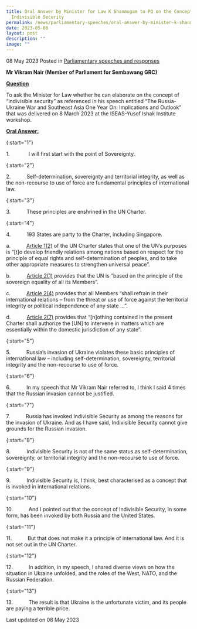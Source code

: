 ```yaml
---
title: Oral Answer by Minister for Law K Shanmugam to PQ on the Concept of
  Indivisible Security
permalink: /news/parliamentary-speeches/oral-answer-by-minister-k-shanmugam-to-pq-on-indivisible-security/
date: 2023-05-08
layout: post
description: ""
image: ""
---
```

08 May 2023 Posted in [Parliamentary speeches and responses](/news/parliamentary-speeches) 

**Mr Vikram Nair (Member of Parliament for Sembawang GRC)**

<b><u>Question</u></b>

To ask the Minister for Law whether he can elaborate on the concept of “indivisible security” as referenced in his speech entitled “The Russia-Ukraine War and Southeast Asia One Year On: Implications and Outlook” that was delivered on 8 March 2023 at the ISEAS-Yusof Ishak Institute workshop.

<b><u>Oral Answer:</u></b>

{:start="1"}

1.&nbsp;&nbsp;&nbsp;&nbsp;&nbsp;&nbsp;&nbsp;&nbsp;&nbsp;&nbsp;&nbsp;&nbsp; I will first start with the point of Sovereignty.

{:start="2"}

2.&nbsp;&nbsp;&nbsp;&nbsp;&nbsp;&nbsp;&nbsp;&nbsp;&nbsp;&nbsp; Self-determination, sovereignty and territorial integrity, as well as the non-recourse to use of force are fundamental principles of international law.

{:start="3"}

3.&nbsp;&nbsp;&nbsp;&nbsp;&nbsp;&nbsp;&nbsp;&nbsp;&nbsp;&nbsp; These principles are enshrined in the UN Charter.

{:start="4"}

4.&nbsp;&nbsp;&nbsp;&nbsp;&nbsp;&nbsp;&nbsp;&nbsp;&nbsp;&nbsp; 193 States are party to the Charter, including Singapore.

a.&nbsp;&nbsp;&nbsp;&nbsp;&nbsp;&nbsp;&nbsp;&nbsp;&nbsp;&nbsp; <u>Article 1(2)</u> of the UN Charter states that one of the UN’s purposes is “[t]o develop friendly relations among nations based on respect for the principle of equal rights and self-determination of peoples, and to take other appropriate measures to strengthen universal peace”.

b.&nbsp;&nbsp;&nbsp;&nbsp;&nbsp;&nbsp;&nbsp;&nbsp;&nbsp;&nbsp; <u>Article 2(1)</u> provides that the UN is “based on the principle of the sovereign equality of all its Members”.

c.&nbsp;&nbsp;&nbsp;&nbsp;&nbsp;&nbsp;&nbsp;&nbsp;&nbsp;&nbsp; <u>Article 2(4)</u> provides that all Members “shall refrain in their international relations – from the threat or use of force against the territorial integrity or political independence of any state …”.

d.&nbsp;&nbsp;&nbsp;&nbsp;&nbsp;&nbsp;&nbsp;&nbsp;&nbsp;&nbsp; <u>Article 2(7)</u> provides that “[n]othing contained in the present Charter shall authorize the [UN] to intervene in matters which are essentially within the domestic jurisdiction of any state”.

{:start="5"}

5.&nbsp;&nbsp;&nbsp;&nbsp;&nbsp;&nbsp;&nbsp;&nbsp;&nbsp;&nbsp; Russia’s invasion of Ukraine violates these basic principles of international law – including self-determination, sovereignty, territorial integrity and the non-recourse to use of force.

{:start="6"}

6.&nbsp;&nbsp;&nbsp;&nbsp;&nbsp;&nbsp;&nbsp;&nbsp;&nbsp;&nbsp; In my speech that Mr Vikram Nair referred to, I think I said 4 times that the Russian invasion cannot be justified.

{:start="7"}

7.&nbsp;&nbsp;&nbsp;&nbsp;&nbsp;&nbsp;&nbsp;&nbsp;&nbsp;&nbsp; Russia has invoked Indivisible Security as among the reasons for the invasion of Ukraine. And as I have said, Indivisible Security cannot give grounds for the Russian invasion.

{:start="8"}

8.&nbsp;&nbsp;&nbsp;&nbsp;&nbsp;&nbsp;&nbsp;&nbsp;&nbsp;&nbsp; Indivisible Security is not of the same status as self-determination, sovereignty, or territorial integrity and the non-recourse to use of force.

{:start="9"}

9.&nbsp;&nbsp;&nbsp;&nbsp;&nbsp;&nbsp;&nbsp;&nbsp;&nbsp;&nbsp; Indivisible Security is, I think, best characterised as a concept that is invoked in international relations.

{:start="10"}

10.&nbsp;&nbsp;&nbsp;&nbsp;&nbsp;&nbsp;&nbsp;&nbsp;&nbsp;&nbsp; And I pointed out that the concept of Indivisible Security, in some form, has been invoked by both Russia and the United States.

{:start="11"}

11.&nbsp;&nbsp;&nbsp;&nbsp;&nbsp;&nbsp;&nbsp;&nbsp;&nbsp;&nbsp; But that does not make it a principle of international law. And it is not set out in the UN Charter.

{:start="12"}

12.&nbsp;&nbsp;&nbsp;&nbsp;&nbsp;&nbsp;&nbsp;&nbsp;&nbsp;&nbsp; In addition, in my speech, I shared diverse views on how the situation in Ukraine unfolded, and the roles of the West, NATO, and the Russian Federation.

{:start="13"}

13.&nbsp;&nbsp;&nbsp;&nbsp;&nbsp;&nbsp;&nbsp;&nbsp;&nbsp;&nbsp; The result is that Ukraine is the unfortunate victim, and its people are paying a terrible price.

<p class="right-side-updated">Last updated on 08 May 2023</p>